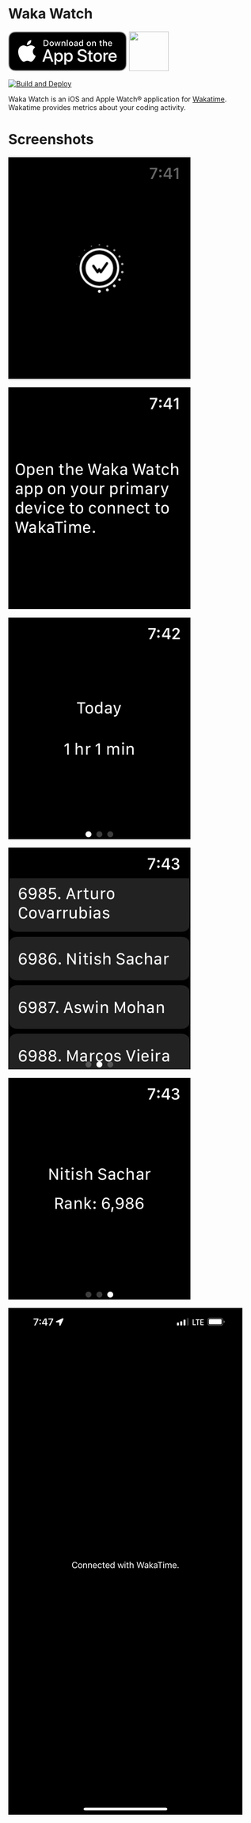# Waka Watch

<a href="https://apps.apple.com/us/app/waka-watch/id1607453366" style="vertical-align: top;"> <img src="./App_Store_Badge.svg"/></a> <img src="https://tools-qr-production.s3.amazonaws.com/output/apple-toolbox/f8763eccc692e56079f3d459518d7e84/ffcf1aa29fa16f28c6cf3a758e476c39.png" style="width: 80px; height: 80px;">

[![Build and Deploy](https://github.com/uioporqwerty/waka-watch/actions/workflows/build.yml/badge.svg)](https://github.com/uioporqwerty/waka-watch/actions/workflows/build.yml)

Waka Watch is an iOS and Apple Watch® application for [Wakatime](https://wakatime.com). Wakatime provides metrics about your coding activity.

# Screenshots

![Loading Screen](./screenshots/Loading.png "Loading Screen")

![Connect Screen](./screenshots/Connect.png "Connect Screen")

![Summary Screen](./screenshots/Summary.png "Summary Screen")

![Leaderboard Screen](./screenshots/Leaderboard.png "Leaderboard Screen")

![Profile Screen](./screenshots/Profile.png "Prfoile Screen")

![Connected Companion App Screen](./screenshots/Connected-Phone.jpeg "Connected Companion App Screen")
